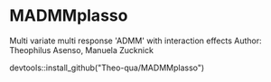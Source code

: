 # MADMMplasso
Multi variate multi response 'ADMM' with interaction effects
Author: Theophilus Asenso, Manuela Zucknick



devtools::install_github("Theo-qua/MADMMplasso")

